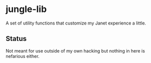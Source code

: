# jungle-lib

A set of utility functions that customize my Janet experience a little. 

## Status

Not meant for use outside of my own hacking but nothing in here is nefarious either.


